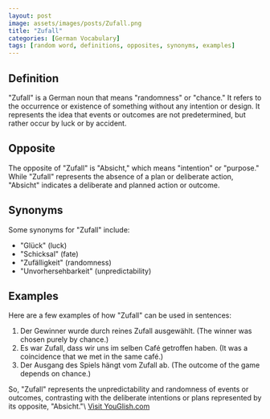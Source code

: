 ```yaml
---
layout: post
image: assets/images/posts/Zufall.png
title: "Zufall"
categories: [German Vocabulary]
tags: [random word, definitions, opposites, synonyms, examples]
---
```


## Definition
"Zufall" is a German noun that means "randomness" or "chance." It refers to the occurrence or existence of something without any intention or design. It represents the idea that events or outcomes are not predetermined, but rather occur by luck or by accident.

## Opposite
The opposite of "Zufall" is "Absicht," which means "intention" or "purpose." While "Zufall" represents the absence of a plan or deliberate action, "Absicht" indicates a deliberate and planned action or outcome.

## Synonyms
Some synonyms for "Zufall" include:
- "Glück" (luck)
- "Schicksal" (fate)
- "Zufälligkeit" (randomness)
- "Unvorhersehbarkeit" (unpredictability)

## Examples
Here are a few examples of how "Zufall" can be used in sentences:

1. Der Gewinner wurde durch reines Zufall ausgewählt. (The winner was chosen purely by chance.)
2. Es war Zufall, dass wir uns im selben Café getroffen haben. (It was a coincidence that we met in the same café.)
3. Der Ausgang des Spiels hängt vom Zufall ab. (The outcome of the game depends on chance.)

So, "Zufall" represents the unpredictability and randomness of events or outcomes, contrasting with the deliberate intentions or plans represented by its opposite, "Absicht."\ <a id="yg-widget-0" class="youglish-widget" data-query="Zufall" data-lang="german" data-components="8412" data-auto-start="0" data-bkg-color="theme_light" data-title="How%20to%20pronounce%20Zufall%20in%20German"  rel="nofollow" href="https://youglish.com">Visit YouGlish.com</a><script async src="https://youglish.com/public/emb/widget.js" charset="utf-8"></script>